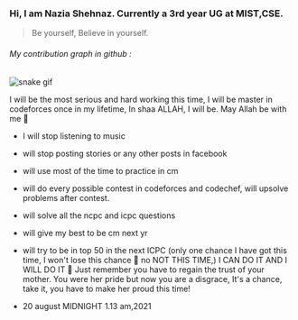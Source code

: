 ### Hi, I am Nazia Shehnaz. Currently a 3rd year UG at MIST,CSE.

> Be yourself, Believe in yourself. 

###### My contribution graph in github :
![snake gif](https://github.com/geek-a-byte/geek-a-byte/blob/output/github-contribution-grid-snake.svg)

I will be the most serious and hard working this time, I will be master in codeforces once in my lifetime, In shaa ALLAH, I will be. May Allah be with me 🙂 
- I will stop listening to music
- will stop posting stories or any other posts in facebook
- will use most of the time to practice in cm
- will do every possible contest in codeforces and codechef, will upsolve problems after contest. 
- will solve all the ncpc and icpc questions
- will give my best to be cm next yr
- will try to be in top 50 in the next ICPC (only one chance I have got this time, I won't lose this chance 🙂 no NOT THIS TIME,)
I CAN DO IT AND I WILL DO IT 🙂
Just remember you have to regain the trust of your mother. You were her pride but now you are a disgrace, It's a chance, take it, you have to make her proud this time!

- 20 august MIDNIGHT 1.13 am,2021
